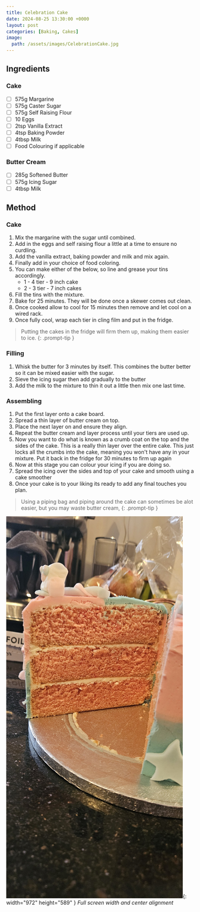 ```yaml
---
title: Celebration Cake
date: 2024-08-25 13:30:00 +0000
layout: post
categories: [Baking, Cakes]
image:
  path: /assets/images/CelebrationCake.jpg
---
```

## Ingredients
### Cake
- [ ] 575g Margarine
- [ ] 575g Caster Sugar
- [ ] 575g Self Raising Flour
- [ ] 10 Eggs
- [ ] 2tsp Vanilla Extract
- [ ] 4tsp Baking Powder
- [ ] 4tbsp Milk
- [ ] Food Colouring if applicable
	
### Butter Cream	
- [ ] 285g Softened Butter
- [ ] 575g Icing Sugar
- [ ] 4tbsp Milk

## Method
### Cake
1. Mix the margarine with the sugar until combined.
2. Add in the eggs and self raising flour a little at a time to ensure no curdling.
3. Add the vanilla extract, baking powder and milk and mix again.
4. Finally add in your choice of food coloring.
5. You can make either of the below, so line and grease your tins accordingly. 
   * 1 - 4 tier - 9 inch cake
   * 2 - 3 tier - 7 inch cakes
6. Fill the tins with the mixture.
7. Bake for 25 minutes. They will be done once a skewer comes out clean.
8. Once cooked allow to cool for 15 minutes then remove and let cool on a wired rack. 
9. Once fully cool, wrap each tier in cling film and put in the fridge.

> Putting the cakes in the fridge will firm them up, making them easier to ice.
{: .prompt-tip }

### Filling
1. Whisk the butter for 3 minutes by itself. This combines the butter better so it can be mixed easier with the sugar.
2. Sieve the icing sugar then add gradually to the butter
3. Add the milk to the mixture to thin it out a little then mix one last time.

### Assembling
1. Put the first layer onto a cake board.
2. Spread a thin layer of butter cream on top.
3. Place the next layer on and ensure they align. 
4. Repeat the butter cream and layer process until your tiers are used up.
5. Now you want to do what is known as a crumb coat on the top and the sides of the cake. This is a really thin layer over the entire cake. This just locks all the crumbs into the cake, meaning you won't have any in your mixture. Put it back in the fridge for 30 minutes to firm up again
6. Now at this stage you can colour your icing if you are doing so. 
7. Spread the icing over the sides and top of your cake and smooth using a cake smoother
8. Once your cake is to your liking its ready to add any final touches you plan. 

> Using a piping bag and piping around the cake can sometimes be alot easier, but you may waste butter cream,
{: .prompt-tip }


![Desktop View](/assets/images/CelebrationCake1.jpg){: width="972" height="589" }
_Full screen width and center alignment_
